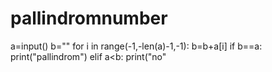 # pallindromnumber
a=input()
b=""
for i in range(-1,-len(a)-1,-1):
	b=b+a[i]
if b==a:
	print("pallindrom")
elif a<b:
	print("no"
